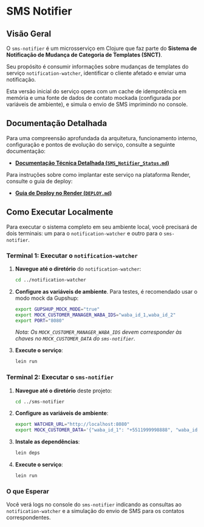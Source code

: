 # SMS Notifier

## Visão Geral

O `sms-notifier` é um microsserviço em Clojure que faz parte do **Sistema de Notificação de Mudança de Categoria de Templates (SNCT)**.

Seu propósito é consumir informações sobre mudanças de templates do serviço `notification-watcher`, identificar o cliente afetado e enviar uma notificação.

Esta versão inicial do serviço opera com um cache de idempotência em memória e uma fonte de dados de contato mockada (configurada por variáveis de ambiente), e simula o envio de SMS imprimindo no console.

## Documentação Detalhada

Para uma compreensão aprofundada da arquitetura, funcionamento interno, configuração e pontos de evolução do serviço, consulte a seguinte documentação:

*   **[Documentação Técnica Detalhada (`SMS_Notifier_Status.md`)](./doc/SMS_Notifier_Status.md)**

Para instruções sobre como implantar este serviço na plataforma Render, consulte o guia de deploy:

*   **[Guia de Deploy no Render (`DEPLOY.md`)](./doc/DEPLOY.md)**

## Como Executar Localmente

Para executar o sistema completo em seu ambiente local, você precisará de dois terminais: um para o `notification-watcher` e outro para o `sms-notifier`.

### Terminal 1: Executar o `notification-watcher`

1.  **Navegue até o diretório** do `notification-watcher`:
    ```sh
    cd ../notification-watcher
    ```

2.  **Configure as variáveis de ambiente**. Para testes, é recomendado usar o modo mock da Gupshup:
    ```sh
    export GUPSHUP_MOCK_MODE="true"
    export MOCK_CUSTOMER_MANAGER_WABA_IDS="waba_id_1,waba_id_2"
    export PORT="8080"
    ```
    *Nota: Os `MOCK_CUSTOMER_MANAGER_WABA_IDS` devem corresponder às chaves no `MOCK_CUSTOMER_DATA` do `sms-notifier`.*

3.  **Execute o serviço**:
    ```sh
    lein run
    ```

### Terminal 2: Executar o `sms-notifier`

1.  **Navegue até o diretório** deste projeto:
    ```sh
    cd ../sms-notifier
    ```

2.  **Configure as variáveis de ambiente**:
    ```sh
    export WATCHER_URL="http://localhost:8080"
    export MOCK_CUSTOMER_DATA='{"waba_id_1": "+5511999998888", "waba_id_2": "+5521888887777"}'
    ```

3.  **Instale as dependências**:
    ```sh
    lein deps
    ```

4.  **Execute o serviço**:
    ```sh
    lein run
    ```

### O que Esperar

Você verá logs no console do `sms-notifier` indicando as consultas ao `notification-watcher` e a simulação do envio de SMS para os contatos correspondentes.
